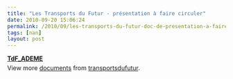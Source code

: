 ```yaml
---
title: "Les Transports du Futur - présentation à faire circuler"
date: 2010-09-20 15:06:24
permalink: /2010/09/les-transports-du-futur-doc-de-presentation-a-faire-circuler.html
tags: [nan]
layout: post
---
```


<div style="width:477px" id="__ss_5240345"><strong style="margin:12px 0 4px"><a href="http://www.slideshare.net/transportsdufutur/tdfademe" title="TdF_ADEME">TdF_ADEME</a></strong><div style="padding:5px 0 12px">View more <a href="http://www.slideshare.net/">documents</a> from <a href="http://www.slideshare.net/transportsdufutur">transportsdufutur</a>.</div></div>
